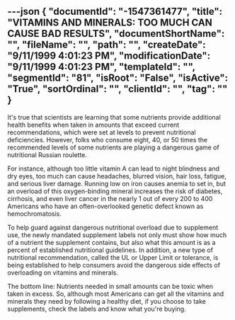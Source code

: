 ---json
{
  "documentId": "-1547361477",
  "title": "VITAMINS AND MINERALS: TOO MUCH CAN CAUSE BAD RESULTS",
  "documentShortName": "",
  "fileName": "",
  "path": "",
  "createDate": "9/11/1999 4:01:23 PM",
  "modificationDate": "9/11/1999 4:01:23 PM",
  "templateId": "",
  "segmentId": "81",
  "isRoot": "False",
  "isActive": "True",
  "sortOrdinal": "",
  "clientId": "",
  "tag": ""
}
---

It's true that scientists are learning that some nutrients provide additional health benefits when taken in amounts that exceed current recommendations, which were set at levels to prevent nutritional deficiencies. However, folks who consume eight, 40, or 50 times the recommended levels of some nutrients are playing a dangerous game of nutritional Russian roulette.  

For instance, although too little vitamin A can lead to night blindness and dry eyes, too much can cause headaches, blurred vision, hair loss, fatigue, and serious liver damage. Running low on iron causes anemia to set in, but an overload of this oxygen-binding mineral increases the risk of diabetes, cirrhosis, and even liver cancer in the nearly 1 out of every 200 to 400 Americans who have an often-overlooked genetic defect known as hemochromatosis.  

To help guard against dangerous nutritional overload due to supplement use, the newly mandated supplement labels not only must show how much of a nutrient the supplement contains, but also what this amount is as a percent of established nutritional guidelines. In addition, a new type of nutritional recommendation, called the UL or Upper Limit or tolerance, is being established to help consumers avoid the dangerous 
side effects of overloading on vitamins and minerals.  

The bottom line: Nutrients needed in small amounts can be toxic when taken in excess. So, although most Americans can get all the vitamins and minerals they need by following a healthy diet, if you choose to take supplements, check the labels and know what you're buying.
